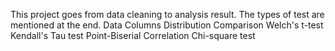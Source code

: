 This project goes from data cleaning to analysis result. The types of test are mentioned at the end. 
Data Columns Distribution Comparison
Welch's t-test
Kendall's Tau test
Point-Biserial Correlation
Chi-square test
